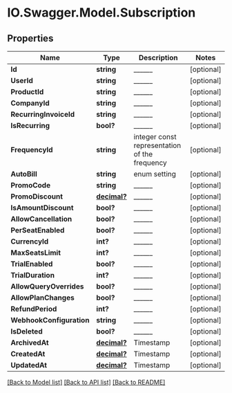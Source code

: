 # IO.Swagger.Model.Subscription
## Properties

Name | Type | Description | Notes
------------ | ------------- | ------------- | -------------
**Id** | **string** | ______ | [optional] 
**UserId** | **string** | ______ | [optional] 
**ProductId** | **string** | ______ | [optional] 
**CompanyId** | **string** | ______ | [optional] 
**RecurringInvoiceId** | **string** | ______ | [optional] 
**IsRecurring** | **bool?** | ______ | [optional] 
**FrequencyId** | **string** | integer const representation of the frequency | [optional] 
**AutoBill** | **string** | enum setting | [optional] 
**PromoCode** | **string** | ______ | [optional] 
**PromoDiscount** | [**decimal?**](BigDecimal.md) | ______ | [optional] 
**IsAmountDiscount** | **bool?** | ______ | [optional] 
**AllowCancellation** | **bool?** | ______ | [optional] 
**PerSeatEnabled** | **bool?** | ______ | [optional] 
**CurrencyId** | **int?** | ______ | [optional] 
**MaxSeatsLimit** | **int?** | ______ | [optional] 
**TrialEnabled** | **bool?** | ______ | [optional] 
**TrialDuration** | **int?** | ______ | [optional] 
**AllowQueryOverrides** | **bool?** | ______ | [optional] 
**AllowPlanChanges** | **bool?** | ______ | [optional] 
**RefundPeriod** | **int?** | ______ | [optional] 
**WebhookConfiguration** | **string** | ______ | [optional] 
**IsDeleted** | **bool?** | ______ | [optional] 
**ArchivedAt** | [**decimal?**](BigDecimal.md) | Timestamp | [optional] 
**CreatedAt** | [**decimal?**](BigDecimal.md) | Timestamp | [optional] 
**UpdatedAt** | [**decimal?**](BigDecimal.md) | Timestamp | [optional] 

[[Back to Model list]](../README.md#documentation-for-models) [[Back to API list]](../README.md#documentation-for-api-endpoints) [[Back to README]](../README.md)

